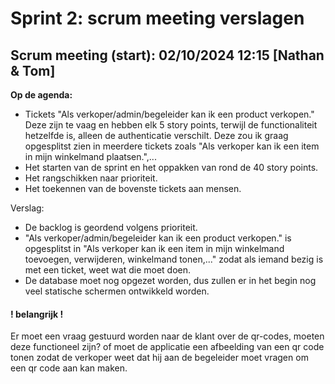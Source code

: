 # Sprint 2: scrum meeting verslagen

## Scrum meeting (start): 02/10/2024 12:15 [Nathan & Tom]

**Op de agenda:**

- Tickets "Als verkoper/admin/begeleider kan ik een product verkopen." Deze zijn te vaag en hebben elk 5 story points, terwijl de functionaliteit hetzelfde is, alleen de authenticatie verschilt. Deze zou ik graag opgesplitst zien in meerdere tickets zoals "Als verkoper kan ik een item in mijn winkelmand plaatsen.",...
- Het starten van de sprint en het oppakken van rond de 40 story points.
- Het rangschikken naar prioriteit.
- Het toekennen van de bovenste tickets aan mensen.

Verslag:

- De backlog is geordend volgens prioriteit.
- "Als verkoper/admin/begeleider kan ik een product verkopen." is opgesplitst in "Als verkoper kan ik een item in mijn winkelmand toevoegen, verwijderen, winkelmand tonen,..." zodat als iemand bezig is met een ticket, weet wat die moet doen.
- De database moet nog opgezet worden, dus zullen er in het begin nog veel statische schermen ontwikkeld worden.

#### ! belangrijk !

Er moet een vraag gestuurd worden naar de klant over de qr-codes, moeten deze functioneel zijn? of moet de applicatie een afbeelding van een qr code tonen zodat de verkoper weet dat hij aan de begeleider moet vragen om een qr code aan kan maken.
